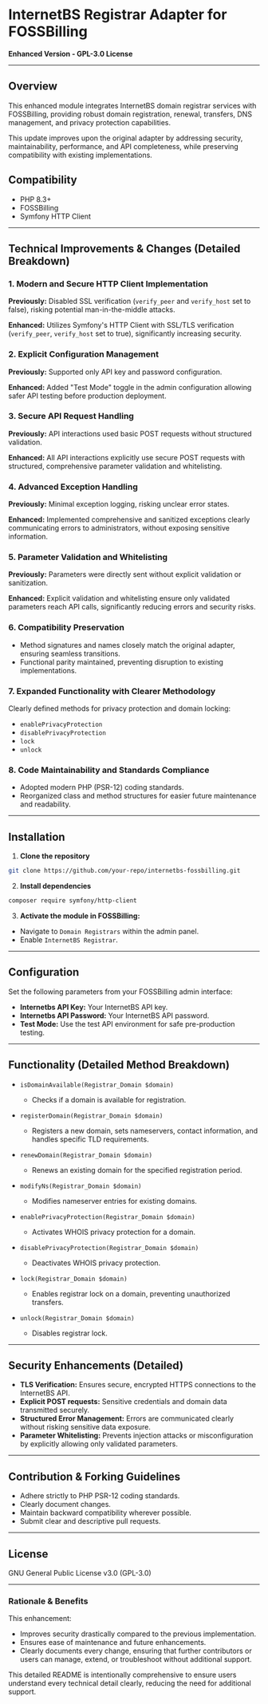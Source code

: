# InternetBS Registrar Adapter for FOSSBilling

**Enhanced Version - GPL-3.0 License**

---

## Overview

This enhanced module integrates InternetBS domain registrar services with FOSSBilling, providing robust domain registration, renewal, transfers, DNS management, and privacy protection capabilities.

This update improves upon the original adapter by addressing security, maintainability, performance, and API completeness, while preserving compatibility with existing implementations.

## Compatibility

- PHP 8.3+
- FOSSBilling
- Symfony HTTP Client

---

## Technical Improvements & Changes (Detailed Breakdown)

### 1. **Modern and Secure HTTP Client Implementation**

**Previously:** Disabled SSL verification (`verify_peer` and `verify_host` set to false), risking potential man-in-the-middle attacks.

**Enhanced:** Utilizes Symfony's HTTP Client with SSL/TLS verification (`verify_peer`, `verify_host` set to true), significantly increasing security.

### 2. **Explicit Configuration Management**

**Previously:** Supported only API key and password configuration.

**Enhanced:** Added "Test Mode" toggle in the admin configuration allowing safer API testing before production deployment.

### 3. **Secure API Request Handling**

**Previously:** API interactions used basic POST requests without structured validation.

**Enhanced:** All API interactions explicitly use secure POST requests with structured, comprehensive parameter validation and whitelisting.

### 4. **Advanced Exception Handling**

**Previously:** Minimal exception logging, risking unclear error states.

**Enhanced:** Implemented comprehensive and sanitized exceptions clearly communicating errors to administrators, without exposing sensitive information.

### 5. **Parameter Validation and Whitelisting**

**Previously:** Parameters were directly sent without explicit validation or sanitization.

**Enhanced:** Explicit validation and whitelisting ensure only validated parameters reach API calls, significantly reducing errors and security risks.

### 6. **Compatibility Preservation**

- Method signatures and names closely match the original adapter, ensuring seamless transitions.
- Functional parity maintained, preventing disruption to existing implementations.

### 7. **Expanded Functionality with Clearer Methodology**

Clearly defined methods for privacy protection and domain locking:
- `enablePrivacyProtection`
- `disablePrivacyProtection`
- `lock`
- `unlock`

### 8. **Code Maintainability and Standards Compliance**

- Adopted modern PHP (PSR-12) coding standards.
- Reorganized class and method structures for easier future maintenance and readability.

---

## Installation

1. **Clone the repository**

```bash
git clone https://github.com/your-repo/internetbs-fossbilling.git
```

2. **Install dependencies**

```bash
composer require symfony/http-client
```

3. **Activate the module in FOSSBilling:**

- Navigate to `Domain Registrars` within the admin panel.
- Enable `InternetBS Registrar`.

---

## Configuration

Set the following parameters from your FOSSBilling admin interface:

- **Internetbs API Key:** Your InternetBS API key.
- **Internetbs API Password:** Your InternetBS API password.
- **Test Mode:** Use the test API environment for safe pre-production testing.

---

## Functionality (Detailed Method Breakdown)

- `isDomainAvailable(Registrar_Domain $domain)`
  - Checks if a domain is available for registration.

- `registerDomain(Registrar_Domain $domain)`
  - Registers a new domain, sets nameservers, contact information, and handles specific TLD requirements.

- `renewDomain(Registrar_Domain $domain)`
  - Renews an existing domain for the specified registration period.

- `modifyNs(Registrar_Domain $domain)`
  - Modifies nameserver entries for existing domains.

- `enablePrivacyProtection(Registrar_Domain $domain)`
  - Activates WHOIS privacy protection for a domain.

- `disablePrivacyProtection(Registrar_Domain $domain)`
  - Deactivates WHOIS privacy protection.

- `lock(Registrar_Domain $domain)`
  - Enables registrar lock on a domain, preventing unauthorized transfers.

- `unlock(Registrar_Domain $domain)`
  - Disables registrar lock.

---

## Security Enhancements (Detailed)

- **TLS Verification:** Ensures secure, encrypted HTTPS connections to the InternetBS API.
- **Explicit POST requests:** Sensitive credentials and domain data transmitted securely.
- **Structured Error Management:** Errors are communicated clearly without risking sensitive data exposure.
- **Parameter Whitelisting:** Prevents injection attacks or misconfiguration by explicitly allowing only validated parameters.

---

## Contribution & Forking Guidelines

- Adhere strictly to PHP PSR-12 coding standards.
- Clearly document changes.
- Maintain backward compatibility wherever possible.
- Submit clear and descriptive pull requests.

---

## License

GNU General Public License v3.0 (GPL-3.0)

---

### Rationale & Benefits

This enhancement:
- Improves security drastically compared to the previous implementation.
- Ensures ease of maintenance and future enhancements.
- Clearly documents every change, ensuring that further contributors or users can manage, extend, or troubleshoot without additional support.

This detailed README is intentionally comprehensive to ensure users understand every technical detail clearly, reducing the need for additional support.
